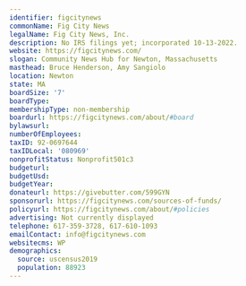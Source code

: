 ```yaml
---
identifier: figcitynews
commonName: Fig City News
legalName: Fig City News, Inc.
description: No IRS filings yet; incorporated 10-13-2022.
website: https://figcitynews.com/
slogan: Community News Hub for Newton, Massachusetts
masthead: Bruce Henderson, Amy Sangiolo
location: Newton
state: MA
boardSize: '7'
boardType:
membershipType: non-membership
boardurl: https://figcitynews.com/about/#board
bylawsurl:
numberOfEmployees:
taxID: 92-0697644
taxIDLocal: '080969'
nonprofitStatus: Nonprofit501c3
budgeturl:
budgetUsd:
budgetYear:
donateurl: https://givebutter.com/599GYN
sponsorurl: https://figcitynews.com/sources-of-funds/
policyurl: https://figcitynews.com/about/#policies
advertising: Not currently displayed
telephone: 617-359-3728, 617-610-1093
emailContact: info@figcitynews.com
websitecms: WP
demographics:
  source: uscensus2019
  population: 88923
---
```


